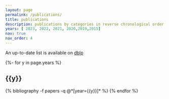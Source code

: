 ```yaml
---
layout: page
permalink: /publications/
title: publications
description: publications by categories in reverse chronological order. 
years: [ 2023, 2022, 2021, 2020,2019,2015]
nav: true
nav_order: 4
---
```


An up-to-date list is available on <a href="{{ site.dblp_url }}" title="DBLP">dblp</a>


<!-- _pages/publications.md -->
<div class="publications">
{%- for y in page.years %}
  <h2 class="year">{{y}}</h2>
  {% bibliography -f papers -q @*[year={{y}}]* %}
{% endfor %}

</div>
 